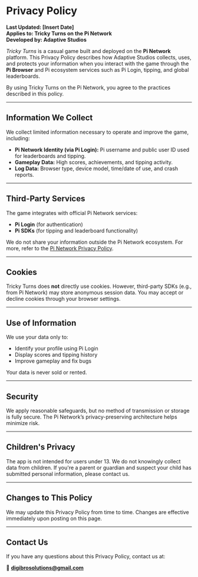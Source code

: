 # Privacy Policy

**Last Updated: [Insert Date]**  
**Applies to: Tricky Turns on the Pi Network**  
**Developed by: Adaptive Studios**

_Tricky Turns_ is a casual game built and deployed on the **Pi Network** platform. This Privacy Policy describes how Adaptive Studios collects, uses, and protects your information when you interact with the game through the **Pi Browser** and Pi ecosystem services such as Pi Login, tipping, and global leaderboards.

By using Tricky Turns on the Pi Network, you agree to the practices described in this policy.

---

## Information We Collect

We collect limited information necessary to operate and improve the game, including:

- **Pi Network Identity (via Pi Login):** Pi username and public user ID used for leaderboards and tipping.
- **Gameplay Data:** High scores, achievements, and tipping activity.
- **Log Data:** Browser type, device model, time/date of use, and crash reports.

---

## Third-Party Services

The game integrates with official Pi Network services:

- **Pi Login** (for authentication)  
- **Pi SDKs** (for tipping and leaderboard functionality)

We do not share your information outside the Pi Network ecosystem. For more, refer to the [Pi Network Privacy Policy](https://minepi.com/privacy-policy).

---

## Cookies

Tricky Turns does **not** directly use cookies. However, third-party SDKs (e.g., from Pi Network) may store anonymous session data. You may accept or decline cookies through your browser settings.

---

## Use of Information

We use your data only to:

- Identify your profile using Pi Login  
- Display scores and tipping history  
- Improve gameplay and fix bugs  

Your data is never sold or rented.

---

## Security

We apply reasonable safeguards, but no method of transmission or storage is fully secure. The Pi Network’s privacy-preserving architecture helps minimize risk.

---

## Children's Privacy

The app is not intended for users under 13. We do not knowingly collect data from children. If you're a parent or guardian and suspect your child has submitted personal information, please contact us.

---

## Changes to This Policy

We may update this Privacy Policy from time to time. Changes are effective immediately upon posting on this page.

---

## Contact Us

If you have any questions about this Privacy Policy, contact us at:

📧 **digibrosolutions@gmail.com**
